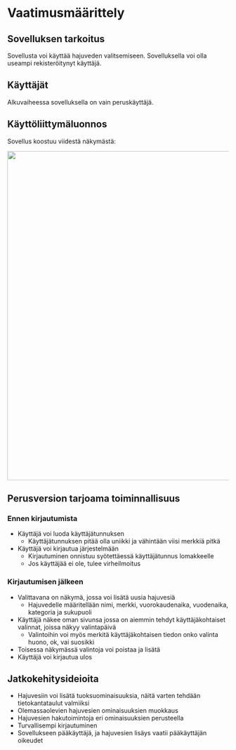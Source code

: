 # Vaatimusmäärittely

## Sovelluksen tarkoitus

Sovellusta voi käyttää hajuveden valitsemiseen. Sovelluksella voi olla useampi rekisteröitynyt käyttäjä.

## Käyttäjät

Alkuvaiheessa sovelluksella on vain peruskäyttäjä.

## Käyttöliittymäluonnos

Sovellus koostuu viidestä näkymästä:

<img src="https://github.com/apndx/otm-harjoitustyo/blob/master/dokumentointi/vaatimusmaar.jpg" width="750">

## Perusversion tarjoama toiminnallisuus

### Ennen kirjautumista

   - Käyttäjä voi luoda käyttäjätunnuksen
      - Käyttäjätunnuksen pitää olla uniikki ja vähintään viisi merkkiä pitkä
   - Käyttäjä voi kirjautua järjestelmään
      - Kirjautuminen onnistuu syötettäessä käyttäjätunnus lomakkeelle
      - Jos käyttäjää ei ole, tulee virheilmoitus

### Kirjautumisen jälkeen

   - Valittavana on näkymä, jossa voi lisätä uusia hajuvesiä
       - Hajuvedelle määritellään nimi, merkki, vuorokaudenaika, vuodenaika, kategoria ja sukupuoli
   - Käyttäjä näkee oman sivunsa jossa on aiemmin tehdyt käyttäjäkohtaiset valinnat, joissa näkyy valintapäivä
       - Valintoihin voi myös merkitä käyttäjäkohtaisen tiedon onko valinta huono, ok, vai suosikki
   - Toisessa näkymässä valintoja voi poistaa ja lisätä	
   - Käyttäjä voi kirjautua ulos

## Jatkokehitysideioita

   - Hajuvesiin voi lisätä tuoksuominaisuuksia, näitä varten tehdään tietokantataulut valmiiksi
   - Olemassaolevien hajuvesien ominaisuuksien muokkaus
   - Hajuvesien hakutoimintoja eri ominaisuuksien perusteella
   - Turvallisempi kirjautuminen
   - Sovellukseen pääkäyttäjä, ja hajuvesien lisäys vaatii pääkäyttäjän oikeudet
